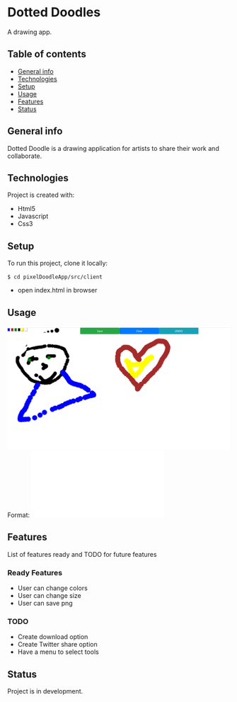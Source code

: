 # Dotted Doodles
A drawing app.

## Table of contents
* [General info](#general-info)
* [Technologies](#technologies)
* [Setup](#setup)
* [Usage](#usage)
* [Features](#features)
* [Status](#status)


## General info
Dotted Doodle is a drawing application for artists to share their work and collaborate. 

## Technologies
Project is created with:
* Html5
* Javascript
* Css3

## Setup
To run this project, clone it locally:
```
$ cd pixelDoodleApp/src/client
```
* open index.html in browser

## Usage
![doodl](/doodle.png)
Format: ![screenshot of project](src/client/index.html)

## Features
List of features ready and TODO for future features
### Ready Features
* User can change colors
* User can change size
* User can save png 
### TODO
* Create download option
* Create Twitter share option
* Have a menu to select tools
## Status
Project is in development.

